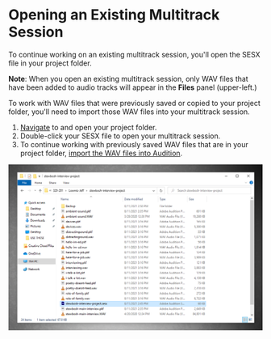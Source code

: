 # Opening an Existing Multitrack Session

To continue working on an existing multitrack session, you'll open the SESX file in your project folder.

**Note**: When you open an existing multitrack session, only WAV files that have been added to audio tracks will appear in the **Files** panel \(upper-left.\)

To work with WAV files that were previously saved or copied to your project folder, you'll need to import those WAV files into your multitrack session.

1. [Navigate](https://app.gitbook.com/@techresources/s/file-and-folder-management-windows-edition/navigating-folder-tree) to and open your project folder. 
2. Double-click your SESX file to open your multitrack session. 
3. To continue working with previously saved WAV files that are in your project folder, [import the WAV files into Audition](https://jjloomis.gitbooks.io/adobe-audition-basic-audio-editing/content/listening-and-logging/importing-wav-files.html).

![Opening an existing multitrack session.](../.gitbook/assets/opening-existing-project.png)



